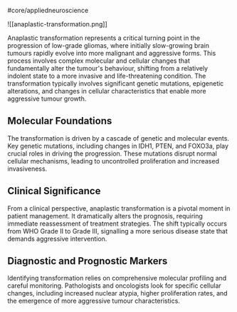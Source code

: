 #core/appliedneuroscience 

![[anaplastic-transformation.png]]

Anaplastic transformation represents a critical turning point in the progression of low-grade gliomas, where initially slow-growing brain tumours rapidly evolve into more malignant and aggressive forms. This process involves complex molecular and cellular changes that fundamentally alter the tumour's behaviour, shifting from a relatively indolent state to a more invasive and life-threatening condition. The transformation typically involves significant genetic mutations, epigenetic alterations, and changes in cellular characteristics that enable more aggressive tumour growth.

## Molecular Foundations

The transformation is driven by a cascade of genetic and molecular events. Key genetic mutations, including changes in IDH1, PTEN, and FOXO3a, play crucial roles in driving the progression. These mutations disrupt normal cellular mechanisms, leading to uncontrolled proliferation and increased invasiveness.

## Clinical Significance

From a clinical perspective, anaplastic transformation is a pivotal moment in patient management. It dramatically alters the prognosis, requiring immediate reassessment of treatment strategies. The shift typically occurs from WHO Grade II to Grade III, signalling a more serious disease state that demands aggressive intervention.

## Diagnostic and Prognostic Markers

Identifying transformation relies on comprehensive molecular profiling and careful monitoring. Pathologists and oncologists look for specific cellular changes, including increased nuclear atypia, higher proliferation rates, and the emergence of more aggressive tumour characteristics.

